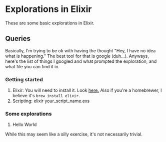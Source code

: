 # Explorations in Elixir
These are some basic explorations in Elixir.

## Queries
Basically, I'm trying to be ok with having the thought "Hey, I have no idea what is happening." The best tool for that is google (duh...). Anyways, here's the list of things I googled and what prompted the exploration, and what file you can find it in.

### Getting started
1. Elixir: You will need to install it. Look [here.](http://elixir-lang.org/install.html) Also if you're a homebrewer, I believe it's ```brew install elixir```.
2. Scripting: elixir your_script_name.exs

### Some explorations
1. Hello World

While this may seem like a silly exercise, it's not necessarily trivial.
